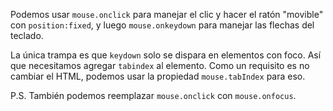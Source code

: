 
Podemos usar `mouse.onclick` para manejar el clic y hacer el ratón "movible" con `position:fixed`, y luego `mouse.onkeydown` para manejar las flechas del teclado.

La única trampa es que `keydown` solo se dispara en elementos con foco. Así que necesitamos agregar `tabindex` al elemento. Como un requisito es no cambiar el HTML, podemos usar la propiedad `mouse.tabIndex` para eso.

P.S. También podemos reemplazar `mouse.onclick` con `mouse.onfocus`.
